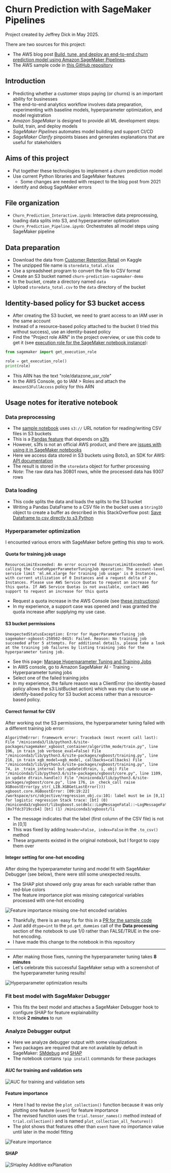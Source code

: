 # Churn Prediction with SageMaker Pipelines

Project created by Jeffrey Dick in May 2025.

There are two sources for this project:

- The AWS blog post [Build, tune, and deploy an end-to-end churn prediction model using Amazon SageMaker Pipelines](https://aws.amazon.com/blogs/machine-learning/build-tune-and-deploy-an-end-to-end-churn-prediction-model-using-amazon-sagemaker-pipelines/).
- The AWS sample code in [this GitHub repository](https://github.com/aws-samples/customer-churn-sagemaker-pipelines-sample)

## Introduction

- Predicting whether a customer stops paying (or churns) is an important ability for businesses
- The end-to-end analytics workflow involves data preparation, experimenting with baseline models, hyperparameter optimization, and model registration
- *Amazon SageMaker* is designed to provide all ML development steps: build, train, and deploy models
- *SageMaker Pipelines* automates model building and support CI/CD
- *SageMaker Clarify* pinpoints biases and generates explanations that are useful for stakeholders

## Aims of this project

- Put together these technologies to implement a churn prediction model
- Use current Python libraries and SageMaker features
    - Some changes are needed with respect to the blog post from 2021
- Identify and debug SageMaker errors

## File organization

- `Churn_Prediction_Interactive.ipynb`: Interactive data preprocessing, loading data splits into S3, and hyperparameter optimization
- `Churn_Prediction_Pipeline.ipynb`: Orchestrates all model steps using SageMaker pipeline

## Data preparation

- Download the data from [Customer Retention Retail](https://www.kaggle.com/datasets/uttamp/store-data) on Kaggle
- The unzipped file name is `storedata_total.xlsx`
- Use a spreadsheet program to convert the file to CSV format
- Create an S3 bucket named `churn-prediction-sagemaker-demo`
- In the bucket, create a directory named `data`
- Upload `storedata_total.csv` to the `data` directory of the bucket

## Identity-based policy for S3 bucket access

- After creating the S3 bucket, we need to grant access to an IAM user in the same account
- Instead of a resource-based policy attached to the bucket (I tried this without success), use an identity-based policy
- Find the "Project role ARN" in the project overview, or use this code to get it (see [execution role for the SageMaker notebook instance](https://docs.aws.amazon.com/sagemaker/latest/dg/automatic-model-tuning-ex-role.html)):

```python
from sagemaker import get_execution_role

role = get_execution_role()
print(role)
```

- This ARN has the text "role/datazone_usr_role"
- In the AWS Console, go to IAM > Roles and attach the `AmazonS3FullAccess` policy for this ARN

## Usage notes for iterative notebook

### Data preprocessing

- The [sample notebook](https://github.com/aws-samples/customer-churn-sagemaker-pipelines-sample) uses `s3://` URL notation for reading/writing CSV files in S3 buckets
- This is a [Pandas feature](https://pandas.pydata.org/pandas-docs/stable/user_guide/io.html#reading-writing-remote-files) that depends on [s3fs](https://github.com/fsspec/s3fs)
- However, s3fs is not an official AWS product, and there are [issues with using it in SageMaker notebooks](https://repost.aws/questions/QUqm1CyclTQzinmwXZ6OiFLw/installing-s3fs-causes-errors-in-jupyterlab-on-sagemaker)
- Here we access data stored in S3 buckets using Boto3, an SDK for AWS: [API documentation](https://boto3.amazonaws.com/v1/documentation/api/latest/index.html)
- The result is stored in the `storedata` object for further processing
- *Note*: The raw data has 30801 rows, while the processed data has 9307 rows

### Data loading

- This code splits the data and loads the splits to the S3 bucket
- Writing a Pandas DataFrame to a CSV file in the bucket uses a `StringIO` object to create a buffer as described in this StackOverflow post: [Save Dataframe to csv directly to s3 Python](https://stackoverflow.com/questions/38154040/save-dataframe-to-csv-directly-to-s3-python)

### Hyperparameter optimization

I encounted various errors with SageMaker before getting this step to work.

#### Quota for training job usage

```
ResourceLimitExceeded: An error occurred (ResourceLimitExceeded) when calling the CreateHyperParameterTuningJob operation: The account-level service limit 'ml.m4.xlarge for training job usage' is 0 Instances, with current utilization of 0 Instances and a request delta of 2 Instances. Please use AWS Service Quotas to request an increase for this quota. If AWS Service Quotas is not available, contact AWS support to request an increase for this quota
```                                                       

- Request a quota increase in the AWS Console (see [these instructions](https://repost.aws/knowledge-center/sagemaker-resource-limit-exceeded-error))
- In my experience, a support case was opened and I was granted the quota increase after supplying my use case.

#### S3 bucket permissions

```
UnexpectedStatusException: Error for HyperParameterTuning job sagemaker-xgboost-250502-0415: Failed. Reason: No training job succeeded after 5 attempts. For additional details, please take a look at the training job failures by listing training jobs for the hyperparameter tuning job.
```

- See this page: [Manage Hyperparameter Tuning and Training Jobs](https://docs.aws.amazon.com/sagemaker/latest/dg/multiple-algorithm-hpo-manage-tuning-jobs.html)
- In AWS console, go to Amazon SageMaker AI - Training - Hyperparameter tuning jobs
- Select one of the failed training jobs
- In my experience, the failure reason was a ClientError (no identity-based policy allows the s3:ListBucket action) which was my clue to use an identify-based policy for S3 bucket access rather than a resource-based policy.

#### Correct format for CSV

After working out the S3 permissions, the hyperparameter tuning failed with a different training job error:

```
AlgorithmError: framework error: Traceback (most recent call last): File "/miniconda3/lib/python3.6/site-packages/sagemaker_xgboost_container/algorithm_mode/train.py", line 196, in train_job verbose_eval=False) File "/miniconda3/lib/python3.6/site-packages/xgboost/training.py", line 216, in train xgb_model=xgb_model, callbacks=callbacks) File "/miniconda3/lib/python3.6/site-packages/xgboost/training.py", line 74, in _train_internal bst.update(dtrain, i, obj) File "/miniconda3/lib/python3.6/site-packages/xgboost/core.py", line 1109, in update dtrain.handle)) File "/miniconda3/lib/python3.6/site-packages/xgboost/core.py", line 176, in _check_call raise XGBoostError(py_str(_LIB.XGBGetLastError())) xgboost.core.XGBoostError: [09:19:22] /workspace/src/objective/regression_obj.cu:101: label must be in [0,1] for logistic regression Stack trace: [bt] (0) /miniconda3/xgboost/libxgboost.so(dmlc::LogMessageFatal::~LogMessageFatal()+0x24) [0x7fdc3719ccb4] [bt] (1) /miniconda3/xgboost/li
```

- The message indicates that the label (first column of the CSV file) is not in [0,1]
- This was fixed by adding `header=False, index=False` in the `.to_csv()` method
- These arguments existed in the original notebook, but I forgot to copy them over 

#### Integer setting for one-hot encoding

After doing the hyperparameter tuning and model fit with SageMaker Debugger (see below), there were still some unexpected results.

- The SHAP plot showed only gray areas for each variable rather than red-blue colors
- The feature importance plot was missing categorical variables processed with one-hot encoding

![Feature importance missing one-hot encoded variables](images/feature_importance_missing_onehot.png)

- Thankfully, there is an easy fix for this in a [PR for the sample code](https://github.com/aws-samples/customer-churn-sagemaker-pipelines-sample/pull/4)
- Just add `dtype=int` to the `pd.get_dummies` call of the **Data processing** section of the notebook to use 1/0 rather than FALSE/TRUE in the one-hot encoding.
- I have made this change to the notebook in this repository

---

- After making those fixes, running the hyperparameter tuning takes **8 minutes**
- Let's celebrate this successful SageMaker setup with a screenshot of the hyperparameter tuning results!

![Hyperparameter optimization results](images/hyperparameter_optimization.png)

### Fit best model with SageMaker Debugger

- This fits the best model and attaches a SageMaker Debugger hook to configure SHAP for feature explainability
- It took **2 minutes** to run

### Analyze Debugger output

- Here we analyze debugger output with some visualizations
- Two packages are required that are not available by default in SageMaker: [SMdebug](https://github.com/awslabs/sagemaker-debugger) and [SHAP](https://github.com/shap/shap)
- The notebook contains `!pip install` commands for these packages

#### AUC for training and validation sets

![AUC for training and validation sets](images/AUC.png)

#### Feature importance

- Here I had to revise the `plot_collection()` function because it was only plotting one feature (`esent`) for feature importance
- The revised function uses the `trial.tensor_names()` method instead of `trial.collection()` and is named `plot_collection_all_features()`
- The plot shows that features other than `esent` have no importance value until later in the model fitting

![Feature importance](images/feature_importance.png)

#### SHAP

![SHapley Additive exPlanation](images/SHAP.png)
